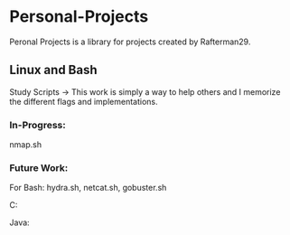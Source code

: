 # Personal-Projects
Peronal Projects is a library for projects created by Rafterman29.

## Linux and Bash

Study Scripts ->
This work is simply a way to help others and I memorize the different flags and implementations.
  
### In-Progress: 
nmap.sh

### Future Work: 

For Bash: hydra.sh, netcat.sh, gobuster.sh

C:

Java: 
